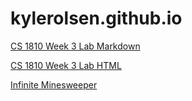 # kylerolsen.github.io

[CS 1810 Week 3 Lab Markdown](https://kylerolsen.github.io/markdown)

[CS 1810 Week 3 Lab HTML](https://kylerolsen.github.io/cs1810week3lab)

[Infinite Minesweeper](https://kylerolsen.github.io/minesweeper)
